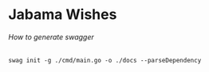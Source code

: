# Jabama Wishes

###### How to generate swagger 
``swag init -g ./cmd/main.go -o ./docs --parseDependency``
